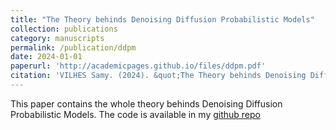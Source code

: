 ```yaml
---
title: "The Theory behinds Denoising Diffusion Probabilistic Models"
collection: publications
category: manuscripts
permalink: /publication/ddpm
date: 2024-01-01
paperurl: 'http://academicpages.github.io/files/ddpm.pdf'
citation: 'VILHES Samy. (2024). &quot;The Theory behinds Denoising Diffusion Probabilistic Models.&quot;.'
---
```


This paper contains the whole theory behinds Denoising Diffusion Probabilistic Models. The code is available in my [github repo](https://github.com/vilhess/codes/tree/main/ddpm)
